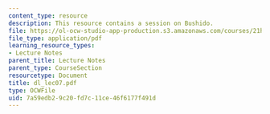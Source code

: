 ```yaml
---
content_type: resource
description: This resource contains a session on Bushido.
file: https://ol-ocw-studio-app-production.s3.amazonaws.com/courses/21h-522-japan-in-the-age-of-the-samurai-history-and-film-fall-2006/7a59edb29c20fd7c11ce46f6177f491d_dl_lec07.pdf
file_type: application/pdf
learning_resource_types:
- Lecture Notes
parent_title: Lecture Notes
parent_type: CourseSection
resourcetype: Document
title: dl_lec07.pdf
type: OCWFile
uid: 7a59edb2-9c20-fd7c-11ce-46f6177f491d
---
```

